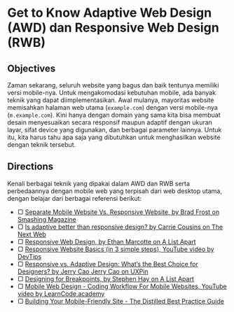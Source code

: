 # Get to Know Adaptive Web Design (AWD) dan Responsive Web Design (RWB)

## Objectives

Zaman sekarang, seluruh website yang bagus dan baik tentunya memiliki versi mobile-nya. Untuk mengakomodasi kebutuhan mobile, ada banyak teknik yang dapat diimplementasikan. Awal mulanya, mayoritas website memisahkan halaman web utama (`example.com`) dengan versi mobile-nya (`m.example.com`). Kini hanya dengan domain yang sama kita bisa membuat desain menyesuaikan secara responsif maupun adaptif dengan ukuran layar, sifat device yang digunakan, dan berbagai parameter lainnya. Untuk itu, kita harus tahu apa saja yang dibutuhkan untuk menghasilkan website dengan teknik tersebut.

## Directions

Kenali berbagai teknik yang dipakai dalam AWD dan RWB serta perbedaannya dengan mobile web yang terpisah dari web desktop utama, dengan belajar dari berbagai referensi berikut:

- ▢ [Separate Mobile Website Vs. Responsive Website, by Brad Frost on Smashing Magazine](https://www.smashingmagazine.com/2012/08/separate-mobile-website-vs-responsive-website-presidential-smackdown-edition)
- ▢ [Is adaptive better than responsive design? by Carrie Cousins on The Next Web](http://thenextweb.com/dd/2015/09/01/is-adaptive-better-than-responsive-design)
- ▢ [Responsive Web Design, by Ethan Marcotte on A List Apart](http://alistapart.com/article/responsive-web-design)
- ▢ [Responsive Website Basics (in 3 simple steps), YouTube video by DevTips](https://www.youtube.com/watch?v=h3IdEqpjMvQ)
- ▢ [Responsive vs. Adaptive Design: What’s the Best Choice for Designers? by Jerry Cao Jerry Cao on UXPin](https://www.uxpin.com/studio/blog/responsive-vs-adaptive-design-whats-best-choice-designers)
- ▢ [Designing for Breakpoints, by Stephen Hay on A List Apart](http://alistapart.com/article/designing-for-breakpoints)
- ▢ [Mobile Web Design - Coding Workflow For Mobile Websites, YouTube video by LearnCode.academy](https://www.youtube.com/watch?v=D25OVUVBVt8)
- ▢ [Building Your Mobile-Friendly Site - The Distilled Best Practice Guide](https://www.distilled.net/training/mobile-seo-guide)

